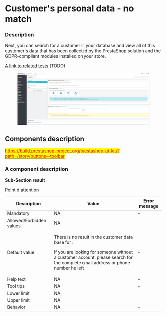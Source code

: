 # Customer's personal data - no match

### Description <a href="#description" id="description"></a>

Next, you can search for a customer in your database and view all of this customer's data that has been collected by the PrestaShop solution and the GDPR-compliant modules installed on your store.

[A link to related tests](https://build.prestashop.com/test-scenarios/scenarios/core/functional/bo/catalog/attributes-and-features/attributes.html) (TODO)

<figure><img src="../../../../../../.gitbook/assets/image (3).png" alt=""><figcaption></figcaption></figure>

## Components description <a href="#components-description" id="components-description"></a>

​[<mark style="color:red;">https://build.prestashop-project.org/prestashop-ui-kit/?path=/story/buttons--toolbar</mark>](https://build.prestashop-project.org/prestashop-ui-kit/?path=/story/buttons--toolbar)​

### A component description <a href="#a-component-description" id="a-component-description"></a>

**​Sub-Section result**

Point d'attention

| Description              | Value                                                                                                                                                                                             | Error message |
| ------------------------ | ------------------------------------------------------------------------------------------------------------------------------------------------------------------------------------------------- | ------------- |
| Mandatory                | NA                                                                                                                                                                                                | -             |
| Allowed/Forbidden values | NA                                                                                                                                                                                                | ​             |
| Default value            | <p>There is no result in the customer data base for : </p><p>If you are looking for someone without a customer account, please search for the complete email address or phone number he left.</p> | -             |
| Help text                | NA                                                                                                                                                                                                | -             |
| Tool tips                | NA                                                                                                                                                                                                | -             |
| Lower limit              | NA                                                                                                                                                                                                | ​             |
| Upper limit              | NA                                                                                                                                                                                                | ​             |
| Behavior                 | NA                                                                                                                                                                                                | -             |
